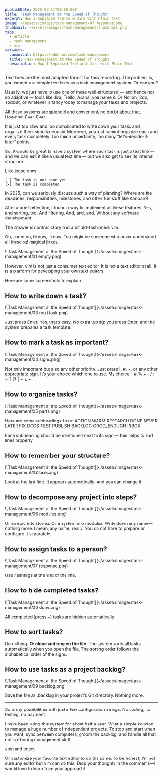 ```yaml
---
publishDate: 2025-03-21T00:00:00Z
title: 'Task Management at the Speed of Thought'
excerpt: How I Replaced Trello & Jira with Plain Text
image: ~/assets/images/task-management/07 response.png
thumbnail: ~/assets/images/task-management/thumbnail.png
tags:
  - article
  - task management
  - vim
metadata:
  canonical: https://eduhund.com/task-management
  title: Task Management at the Speed of Thought
  description: How I Replaced Trello & Jira with Plain Text
---
```


Text lines are the most adaptive format for task recording. The problem is, you cannot use simple text lines as a task management system. Or can you?

Usually, we just have to use one of these well-structured — and hence not so adaptive — tools like Jira, Trello, Asana, you name it. Or Notion, 2do, Todoist, or whatever is fancy today to manage your tasks and projects.

All these systems are splendid and convenient, no doubt about that. However. Ever. Ever.

It is just too slow and too complicated to write down your tasks and organize them simultaneously. Moreover, you just cannot organize each and every task completely. Too much uncertainty, too many “let’s-decide-it-later” points.

So, it would be great to have a system where each task is just a text line — and we can edit it like a usual text line — but we also get to see its internal structure.

Like these ones:

```
[ ] The task is not done yet
[x] The task is completed
```

In 2025, can we seriously discuss such a way of planning? Where are the deadlines, responsibilities, milestones, and other fun stuff like Kanban?!

After a brief reflection, I found a way to implement all these features. Yes, and sorting, too. And filtering. And, and, and. Without any software development.

The answer is contradictory and a bit old-fashioned: vim.

Oh, come on, I know, I know. You might be someone who never understood all these :q! magical jinxes.

![Task Management at the Speed of Thought](~/assets/images/task-management/01 empty.png)

However, vim is not just a consumer text editor. It is not a text editor at all. It is a platform for developing your own text editors.

Here are some screenshots to explain.

## How to write down a task?

![Task Management at the Speed of Thought](~/assets/images/task-management/03 next task.png)

Just press Enter. Yes, that’s easy. No extra typing: you press Enter, and the system prepares a task template.

## How to mark a task as important?

![Task Management at the Speed of Thought](~/assets/images/task-management/04 signs.png)

Not only important but also any other priority. Just press !, #, ~, or any other appropriate sign. It’s your choice which one to use. My choice: ! # % + - / : > ? @ | ~ ± •

## How to organize tasks?

![Task Management at the Speed of Thought](~/assets/images/task-management/05 parts.png)

Here are some subheadings I use: ACTION WARM RESEARCH DONE NEVER LATER FIX DOCS TEST PUBLISH BACKLOG GOOD_ENOUGH INBOX

Each subheading should be mentioned next to its sign — this helps to sort lines properly.

## How to remember your structure?

![Task Management at the Speed of Thought](~/assets/images/task-management/02 task.png)

Look at the last line. It appears automatically. And you can change it.

## How to decompose any project into steps?

![Task Management at the Speed of Thought](~/assets/images/task-management/06 modules.png)

Or an epic into stories. Or a system into modules. Write down any name—nothing more. I mean, any name, really. You do not have to prepare or configure it separately.

## How to assign tasks to a person?

![Task Management at the Speed of Thought](~/assets/images/task-management/07 response.png)

Use hashtags at the end of the line.

## How to hide completed tasks?

![Task Management at the Speed of Thought](~/assets/images/task-management/08 done.png)

All completed (press +) tasks are hidden automatically.

## How to sort tasks?

Do nothing. **Or close and reopen the file**. The system sorts all tasks automatically when you open the file. The sorting order follows the alphabetical order of the signs.

## How to use tasks as a project backlog?

![Task Management at the Speed of Thought](~/assets/images/task-management/09 backlog.png)

Save the file as .backlog in your project’s Git directory. Nothing more.

___

So many possibilities with just a few configuration strings. No coding, no testing, no payment.

I have been using this system for about half a year. What a simple solution to manage a huge number of independent projects. To stop and start when you want, sync between computers, groom the backlog, and handle all that not-so-boring management stuff.

Join and enjoy.

Or customize your favorite text editor to do the same. To be honest, I’m not sure any editor but vim can do this. Drop your thoughts in the comments—I would love to learn from your approach!



